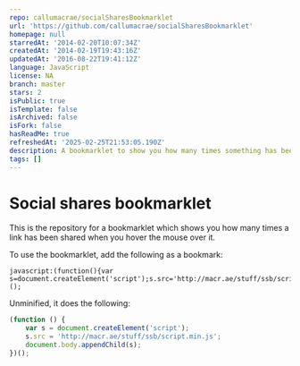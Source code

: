 ```yaml
---
repo: callumacrae/socialSharesBookmarklet
url: 'https://github.com/callumacrae/socialSharesBookmarklet'
homepage: null
starredAt: '2014-02-20T10:07:34Z'
createdAt: '2014-02-19T19:43:16Z'
updatedAt: '2016-08-22T19:41:12Z'
language: JavaScript
license: NA
branch: master
stars: 2
isPublic: true
isTemplate: false
isArchived: false
isFork: false
hasReadMe: true
refreshedAt: '2025-02-25T21:53:05.190Z'
description: A bookmarklet to show you how many times something has been shared.
tags: []
---
```


# Social shares bookmarklet

This is the repository for a bookmarklet which shows you how many times a link has been shared when you hover the mouse over it.

To use the bookmarklet, add the following as a bookmark:

```
javascript:(function(){var s=document.createElement('script');s.src='http://macr.ae/stuff/ssb/script.min.js';document.body.appendChild(s);})();
```

Unminified, it does the following:

```javascript
(function () {
	var s = document.createElement('script');
	s.src = 'http://macr.ae/stuff/ssb/script.min.js';
	document.body.appendChild(s);
})();
```
